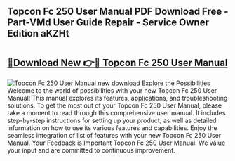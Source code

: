 ## Topcon Fc 250 User Manual PDF Download Free - Part-VMd User Guide Repair - Service Owner Edition aKZHt

# <h2><a href="http://bc60408.oget.top/?id=Topcon+Fc+250+User+Manual">🔗Download New 👉🔴 Topcon Fc 250 User Manual</a></h2>

[![Topcon Fc 250 User Manual new download](https://i.imgur.com/5g1atiW.png)](http://bc60408.oget.top/?id=Topcon+Fc+250+User+Manual)
Explore the Possibilities Welcome to the world of possibilities with your new Topcon Fc 250 User Manual! This manual explores its features, applications, and troubleshooting solutions. To get the most out of your Topcon Fc 250 User Manual, please take a moment to read through this comprehensive user manual. It includes step-by-step instructions for setting up your product, as well as detailed information on how to use its various features and capabilities. Enjoy the seamless integration of list of features with your new Topcon Fc 250 User Manual. Your Feedback is Important Topcon Fc 250 User Manual. We value your input and are committed to continuous improvement.
